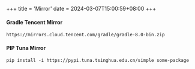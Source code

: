 +++
title = 'Mirror'
date = 2024-03-07T15:00:59+08:00
+++


#### Gradle Tencent Mirror
`https://mirrors.cloud.tencent.com/gradle/gradle-8.0-bin.zip`

#### PIP Tuna Mirror
```shell
pip install -i https://pypi.tuna.tsinghua.edu.cn/simple some-package
```


